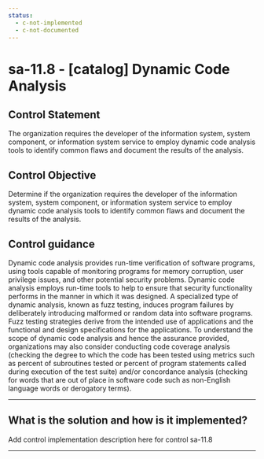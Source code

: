 ```yaml
---
status:
  - c-not-implemented
  - c-not-documented
---
```


# sa-11.8 - \[catalog\] Dynamic Code Analysis

## Control Statement

The organization requires the developer of the information system, system component, or information system service to employ dynamic code analysis tools to identify common flaws and document the results of the analysis.

## Control Objective

Determine if the organization requires the developer of the information system, system component, or information system service to employ dynamic code analysis tools to identify common flaws and document the results of the analysis.

## Control guidance

Dynamic code analysis provides run-time verification of software programs, using tools capable of monitoring programs for memory corruption, user privilege issues, and other potential security problems. Dynamic code analysis employs run-time tools to help to ensure that security functionality performs in the manner in which it was designed. A specialized type of dynamic analysis, known as fuzz testing, induces program failures by deliberately introducing malformed or random data into software programs. Fuzz testing strategies derive from the intended use of applications and the functional and design specifications for the applications. To understand the scope of dynamic code analysis and hence the assurance provided, organizations may also consider conducting code coverage analysis (checking the degree to which the code has been tested using metrics such as percent of subroutines tested or percent of program statements called during execution of the test suite) and/or concordance analysis (checking for words that are out of place in software code such as non-English language words or derogatory terms).

______________________________________________________________________

## What is the solution and how is it implemented?

Add control implementation description here for control sa-11.8

______________________________________________________________________
